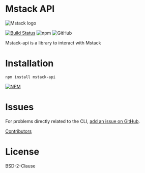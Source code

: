 # Mstack API

![Mstack logo](https://avatars3.githubusercontent.com/u/61955974?s=100&v=4)

[![Build Status](https://travis-ci.com/mstackio/mstack-api.svg?branch=master)](https://travis-ci.com/mstackio/mstack-api)
![npm](https://img.shields.io/npm/v/mstack-api)
![GitHub](https://img.shields.io/github/license/mstackio/mstack-api)

Mstack-api is a library to interact with Mstack

# Installation

```
npm install mstack-api
```

[![NPM](https://nodei.co/npm/mstack-api.png)](https://nodei.co/npm/mstack-api/)

# Issues

For problems directly related to the CLI, [add an issue on GitHub](https://github.com/mstackio/mstack-api/issues/new).

[Contributors](https://github.com/mstackio/mstack-api/contributors)

# License

BSD-2-Clause

